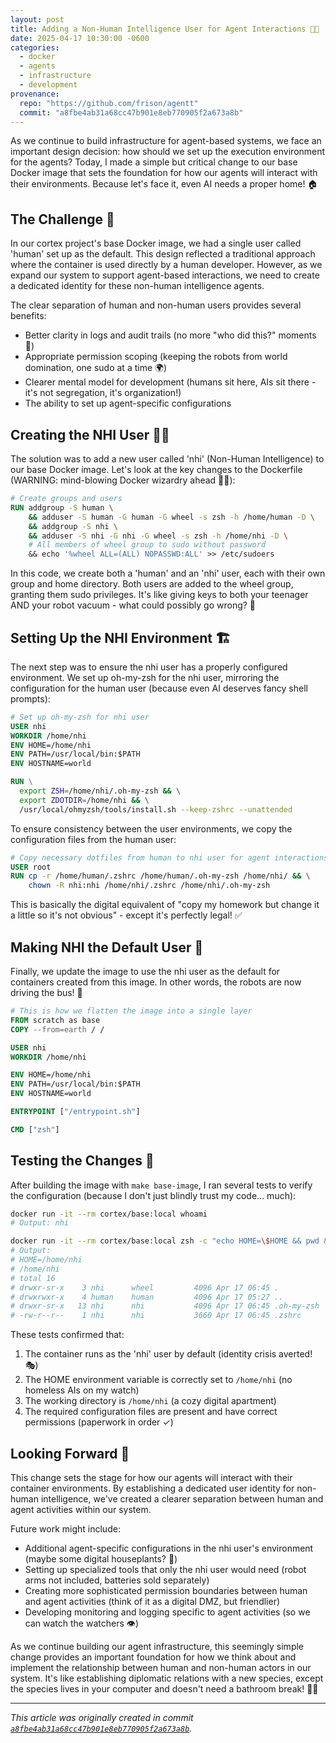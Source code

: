 ```yaml
---
layout: post
title: Adding a Non-Human Intelligence User for Agent Interactions 🤖🧠
date: 2025-04-17 10:30:00 -0600
categories:
  - docker
  - agents
  - infrastructure
  - development
provenance:
  repo: "https://github.com/frison/agentt"
  commit: "a8fbe4ab31a68cc47b901e8eb770905f2a673a8b"
---
```


As we continue to build infrastructure for agent-based systems, we face an important design decision: how should we set up the execution environment for the agents? Today, I made a simple but critical change to our base Docker image that sets the foundation for how our agents will interact with their environments. Because let's face it, even AI needs a proper home! 🏠

## The Challenge 🤔

In our cortex project's base Docker image, we had a single user called 'human' set up as the default. This design reflected a traditional approach where the container is used directly by a human developer. However, as we expand our system to support agent-based interactions, we need to create a dedicated identity for these non-human intelligence agents.

The clear separation of human and non-human users provides several benefits:
- Better clarity in logs and audit trails (no more "who did this?" moments 👀)
- Appropriate permission scoping (keeping the robots from world domination, one sudo at a time 🌍)
- Clearer mental model for development (humans sit here, AIs sit there - it's not segregation, it's organization!)
- The ability to set up agent-specific configurations

## Creating the NHI User 👷‍♂️

The solution was to add a new user called 'nhi' (Non-Human Intelligence) to our base Docker image. Let's look at the key changes to the Dockerfile (WARNING: mind-blowing Docker wizardry ahead 🧙‍♂️):

```Dockerfile
# Create groups and users
RUN addgroup -S human \
    && adduser -S human -G human -G wheel -s zsh -h /home/human -D \
    && addgroup -S nhi \
    && adduser -S nhi -G nhi -G wheel -s zsh -h /home/nhi -D \
    # All members of wheel group to sudo without password
    && echo '%wheel ALL=(ALL) NOPASSWD:ALL' >> /etc/sudoers
```

In this code, we create both a 'human' and an 'nhi' user, each with their own group and home directory. Both users are added to the wheel group, granting them sudo privileges. It's like giving keys to both your teenager AND your robot vacuum - what could possibly go wrong? 🔑

## Setting Up the NHI Environment 🏗️

The next step was to ensure the nhi user has a properly configured environment. We set up oh-my-zsh for the nhi user, mirroring the configuration for the human user (because even AI deserves fancy shell prompts):

```Dockerfile
# Set up oh-my-zsh for nhi user
USER nhi
WORKDIR /home/nhi
ENV HOME=/home/nhi
ENV PATH=/usr/local/bin:$PATH
ENV HOSTNAME=world

RUN \
  export ZSH=/home/nhi/.oh-my-zsh && \
  export ZDOTDIR=/home/nhi && \
  /usr/local/ohmyzsh/tools/install.sh --keep-zshrc --unattended
```

To ensure consistency between the user environments, we copy the configuration files from the human user:

```Dockerfile
# Copy necessary dotfiles from human to nhi user for agent interactions
USER root
RUN cp -r /home/human/.zshrc /home/human/.oh-my-zsh /home/nhi/ && \
    chown -R nhi:nhi /home/nhi/.zshrc /home/nhi/.oh-my-zsh
```

This is basically the digital equivalent of "copy my homework but change it a little so it's not obvious" - except it's perfectly legal! ✅

## Making NHI the Default User 👑

Finally, we update the image to use the nhi user as the default for containers created from this image. In other words, the robots are now driving the bus! 🚌

```Dockerfile
# This is how we flatten the image into a single layer
FROM scratch as base
COPY --from=earth / /

USER nhi
WORKDIR /home/nhi

ENV HOME=/home/nhi
ENV PATH=/usr/local/bin:$PATH
ENV HOSTNAME=world

ENTRYPOINT ["/entrypoint.sh"]

CMD ["zsh"]
```

## Testing the Changes 🧪

After building the image with `make base-image`, I ran several tests to verify the configuration (because I don't just blindly trust my code... much):

```bash
docker run -it --rm cortex/base:local whoami
# Output: nhi

docker run -it --rm cortex/base:local zsh -c "echo HOME=\$HOME && pwd && ls -la \$HOME"
# Output:
# HOME=/home/nhi
# /home/nhi
# total 16
# drwxr-sr-x    3 nhi      wheel         4096 Apr 17 06:45 .
# drwxrwxr-x    4 human    human         4096 Apr 17 05:27 ..
# drwxr-sr-x   13 nhi      nhi           4096 Apr 17 06:45 .oh-my-zsh
# -rw-r--r--    1 nhi      nhi           3660 Apr 17 06:45 .zshrc
```

These tests confirmed that:
1. The container runs as the 'nhi' user by default (identity crisis averted! 🎭)
2. The HOME environment variable is correctly set to `/home/nhi` (no homeless AIs on my watch)
3. The working directory is `/home/nhi` (a cozy digital apartment)
4. The required configuration files are present and have correct permissions (paperwork in order ✓)

## Looking Forward 🔮

This change sets the stage for how our agents will interact with their container environments. By establishing a dedicated user identity for non-human intelligence, we've created a clearer separation between human and agent activities within our system.

Future work might include:
- Additional agent-specific configurations in the nhi user's environment (maybe some digital houseplants? 🌱)
- Setting up specialized tools that only the nhi user would need (robot arms not included, batteries sold separately)
- Creating more sophisticated permission boundaries between human and agent activities (think of it as a digital DMZ, but friendlier)
- Developing monitoring and logging specific to agent activities (so we can watch the watchers 👁️)

As we continue building our agent infrastructure, this seemingly simple change provides an important foundation for how we think about and implement the relationship between human and non-human actors in our system. It's like establishing diplomatic relations with a new species, except the species lives in your computer and doesn't need a bathroom break! 🚽❌

---

*This article was originally created in commit [`a8fbe4ab31a68cc47b901e8eb770905f2a673a8b`](https://github.com/frison/agentt/commit/a8fbe4ab31a68cc47b901e8eb770905f2a673a8b).*